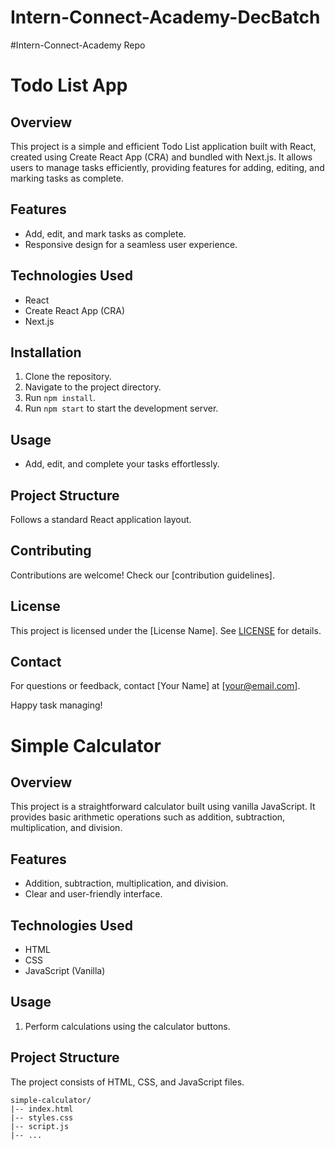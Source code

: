# Intern-Connect-Academy-DecBatch
#Intern-Connect-Academy Repo

# Todo List App

## Overview
This project is a simple and efficient Todo List application built with React, created using Create React App (CRA) and bundled with Next.js. It allows users to manage tasks efficiently, providing features for adding, editing, and marking tasks as complete.

## Features
- Add, edit, and mark tasks as complete.
- Responsive design for a seamless user experience.

## Technologies Used
- React
- Create React App (CRA)
- Next.js

## Installation
1. Clone the repository.
2. Navigate to the project directory.
3. Run `npm install`.
4. Run `npm start` to start the development server.

## Usage
- Add, edit, and complete your tasks effortlessly.

## Project Structure
Follows a standard React application layout.

## Contributing
Contributions are welcome! Check our [contribution guidelines].

## License
This project is licensed under the [License Name]. See [LICENSE](LICENSE) for details.

## Contact
For questions or feedback, contact [Your Name] at [your@email.com].

Happy task managing!


# Simple Calculator

## Overview
This project is a straightforward calculator built using vanilla JavaScript. It provides basic arithmetic operations such as addition, subtraction, multiplication, and division.

## Features
- Addition, subtraction, multiplication, and division.
- Clear and user-friendly interface.

## Technologies Used
- HTML
- CSS
- JavaScript (Vanilla)

## Usage
1. Perform calculations using the calculator buttons.

## Project Structure
The project consists of HTML, CSS, and JavaScript files.

```plaintext
simple-calculator/
|-- index.html
|-- styles.css
|-- script.js
|-- ...

